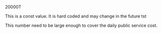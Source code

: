 20000T

This is a const value. It is hard coded and may change in the future tst

This number need to be large enough to cover the daily public service cost.

